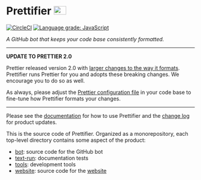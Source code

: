 # Prettifier <img src="https://raw.githubusercontent.com/kevgo/prettifier/master/website/static/images/logo_400.jpg" width="33" height="23">

[![CircleCI](https://circleci.com/gh/kevgo/prettifier.svg?style=shield)](https://circleci.com/gh/kevgo/prettifier)
[![Language grade: JavaScript](https://img.shields.io/lgtm/grade/javascript/g/kevgo/prettifier.svg)](https://lgtm.com/projects/g/kevgo/prettifier/context:javascript)

_A GitHub bot that keeps your code base consistently formatted._

---

**UPDATE TO PRETTIER 2.0**

Prettier released version 2.0 with
[larger changes to the way it formats](https://prettier.io/blog/2020/03/21/2.0.0.html).
Prettifier runs Prettier for you and adopts these breaking changes. We encourage
you to do so as well.

As always, please adjust the
[Prettier configuration file](https://prettier.io/docs/en/options.html) in your
code base to fine-tune how Prettifier formats your changes.

---

Please see the [documentation](https://kevgo.github.io/prettifier) for how to
use Prettifier and the [change log](CHANGELOG.md) for product updates.

This is the source code of Prettifier. Organized as a monorepository, each
top-level directory contains some aspect of the product:

- [bot](bot/): source code for the GitHub bot
- [text-run](text-run/): documentation tests
- [tools](tools/): development tools
- [website](website/): source code for the [website](https://www.prettifier.io)
